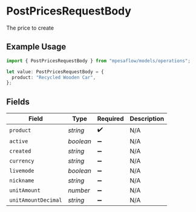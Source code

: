 # PostPricesRequestBody

The price to create

## Example Usage

```typescript
import { PostPricesRequestBody } from "mpesaflow/models/operations";

let value: PostPricesRequestBody = {
  product: "Recycled Wooden Car",
};
```

## Fields

| Field               | Type                | Required            | Description         |
| ------------------- | ------------------- | ------------------- | ------------------- |
| `product`           | *string*            | :heavy_check_mark:  | N/A                 |
| `active`            | *boolean*           | :heavy_minus_sign:  | N/A                 |
| `created`           | *string*            | :heavy_minus_sign:  | N/A                 |
| `currency`          | *string*            | :heavy_minus_sign:  | N/A                 |
| `livemode`          | *boolean*           | :heavy_minus_sign:  | N/A                 |
| `nickname`          | *string*            | :heavy_minus_sign:  | N/A                 |
| `unitAmount`        | *number*            | :heavy_minus_sign:  | N/A                 |
| `unitAmountDecimal` | *string*            | :heavy_minus_sign:  | N/A                 |